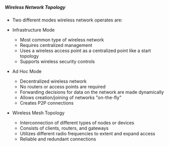 ##### Wireless Network Topology

- Two different modes wireless network operates are:

- Infrastructure Mode
  - Most common type of wireless network
  - Requires centralized management
  - Uses a wireless access point as a centralized point like a start topology
  - Supports wireless security controls

- Ad Hoc Mode
  - Decentralized wireless network
  - No routers or access points are required
  - Forwarding decisions for data on the network are made dynamically
  - Allows creation/joining of networks "on-the-fly"
  - Creates P2P connections

- Wireless Mesh Topology 
  - Interconnection of different types of nodes or devices
  - Consists of clients, routers, and gateways
  - Utilizes different radio frequencies to extent and expand access
  - Reliable and redundant connections